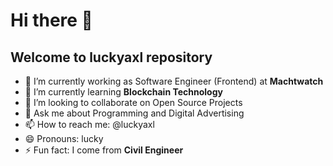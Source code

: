 # Hi there 👋
## Welcome to luckyaxl repository

- 🔭 I’m currently working as Software Engineer (Frontend) at **Machtwatch**
- 🌱 I’m currently learning **Blockchain Technology**
- 👯 I’m looking to collaborate on Open Source Projects
- 💬 Ask me about Programming and Digital Advertising
- 📫 How to reach me: @luckyaxl
- 😄 Pronouns: lucky
- ⚡ Fun fact: I come from **Civil Engineer**
